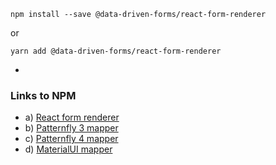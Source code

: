```console
npm install --save @data-driven-forms/react-form-renderer
```
or
```console
yarn add @data-driven-forms/react-form-renderer
```
- 
### Links to NPM
- a) [React form renderer](https://www.npmjs.com/package/@data-driven-forms/react-form-renderer)
- b) [Patternfly 3 mapper](https://www.npmjs.com/package/@data-driven-forms/pf3-component-mapper)
- c) [Patternfly 4 mapper](https://www.npmjs.com/package/@data-driven-forms/pf4-component-mapper)
- d) [MaterialUI mapper](https://www.npmjs.com/package/@data-driven-forms/mui-component-mapper)
